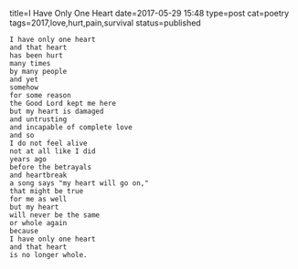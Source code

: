 title=I Have Only One Heart
date=2017-05-29 15:48
type=post
cat=poetry
tags=2017,love,hurt,pain,survival
status=published
~~~~~~
I have only one heart
and that heart
has been hurt
many times
by many people
and yet
somehow
for some reason
the Good Lord kept me here
but my heart is damaged
and untrusting
and incapable of complete love
and so
I do not feel alive
not at all like I did
years ago
before the betrayals
and heartbreak
a song says "my heart will go on,"
that might be true
for me as well
but my heart
will never be the same
or whole again
because
I have only one heart
and that heart
is no longer whole.
